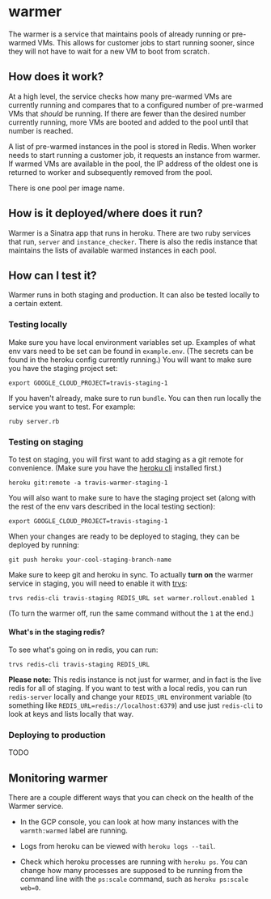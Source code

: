 # warmer

The warmer is a service that maintains pools of already running or pre-warmed
VMs. This allows for customer jobs to start running sooner, since they will not
have to wait for a new VM to boot from scratch.

## How does it work?

At a high level, the service checks how many pre-warmed VMs are currently running
and compares that to a configured number of pre-warmed VMs that _should_ be
running. If there are fewer than the desired number currently running, more
VMs are booted and added to the pool until that number is reached.

A list of pre-warmed instances in the pool is stored in Redis. When worker
needs to start running a customer job, it requests an instance from warmer. If
warmed VMs are available in the pool, the IP address of the oldest one is
returned to worker and subsequently removed from the pool.

There is one pool per image name.

## How is it deployed/where does it run?

Warmer is a Sinatra app that runs in heroku. There are two ruby services that
run, `server` and `instance_checker`. There is also the redis instance that
maintains the lists of available warmed instances in each pool.

## How can I test it?

Warmer runs in both staging and production. It can also be tested locally to a
certain extent.

### Testing locally

Make sure you have local environment variables set up. Examples of what env vars
need to be set can be found in `example.env`. (The secrets can be found in the
heroku config currently running.) You will want to make sure you have the
staging project set:

`export GOOGLE_CLOUD_PROJECT=travis-staging-1`

If you haven't already, make sure to run `bundle`. You can then run locally the
service you want to test. For example:

`ruby server.rb`

### Testing on staging

To test on staging, you will first want to add staging as a git remote for
convenience. (Make sure you have the [heroku cli](https://devcenter.heroku.com/articles/heroku-cli)
installed first.)

`heroku git:remote -a travis-warmer-staging-1`

You will also want to make sure to have the staging project set (along with the
rest of the env vars described in the local testing section):

`export GOOGLE_CLOUD_PROJECT=travis-staging-1`

When your changes are ready to be deployed to staging, they can be deployed by running:

`git push heroku your-cool-staging-branch-name`

Make sure to keep git and heroku in sync. To actually **turn on** the warmer
service in staging, you will need to enable it with [trvs](https://github.com/travis-ci/trvs):

`trvs redis-cli travis-staging REDIS_URL set warmer.rollout.enabled 1`

(To turn the warmer off, run the same command without the `1` at the end.)

#### What's in the staging redis?

To see what's going on in redis, you can run:

`trvs redis-cli travis-staging REDIS_URL`

**Please note:** This redis instance is not just for warmer, and in fact is the live
redis for all of staging. If you want to test with a local redis, you can run
`redis-server` locally and change your `REDIS_URL` environment variable (to something
like `REDIS_URL=redis://localhost:6379`) and use just `redis-cli` to look at
keys and lists locally that way.

### Deploying to production

TODO

## Monitoring warmer

There are a couple different ways that you can check on the health of the Warmer
service.

- In the GCP console, you can look at how many instances with the `warmth:warmed`
label are running.

- Logs from heroku can be viewed with `heroku logs --tail`.

- Check which heroku processes are running with `heroku ps`. You can change how
many processes are supposed to be running from the command line with the `ps:scale`
command, such as `heroku ps:scale web=0`. 
